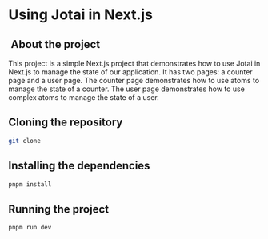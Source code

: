 # Using Jotai in Next.js

##  About the project

This project is a simple Next.js project that demonstrates how to use Jotai in Next.js to manage the state of our application. It has two pages: a counter page and a user page. The counter page demonstrates how to use atoms to manage the state of a counter. The user page demonstrates how to use complex atoms to manage the state of a user.

## Cloning the repository

```bash
git clone
```

## Installing the dependencies

```bash
pnpm install
```

## Running the project

```bash
pnpm run dev
```
